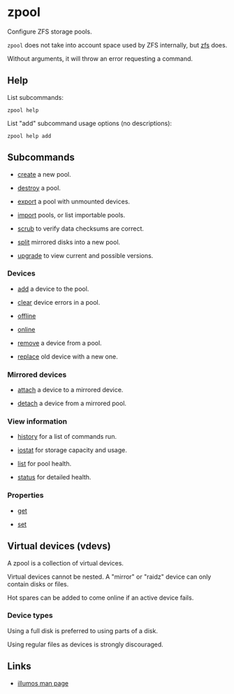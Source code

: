 # zpool

Configure ZFS storage pools.

`zpool` does not take into account space used by ZFS internally, but
[zfs](../zfs/) does.

Without arguments, it will throw an error requesting a command.


## Help

List subcommands:

	zpool help

List "add" subcommand usage options (no descriptions):

	zpool help add


## Subcommands

- [create](./create/) a new pool.

- [destroy](./destroy/) a pool.

- [export](./export/) a pool with unmounted devices.

- [import](./import/) pools, or list importable pools.

- [scrub](./scrub/) to verify data checksums are correct.

- [split](./split/) mirrored disks into a new pool.

- [upgrade](./upgrade/) to view current and possible versions.


### Devices

- [add](./add/) a device to the pool.

- [clear](./clear/) device errors in a pool.

- [offline](./offline/)

- [online](./online/)

- [remove](./remove/) a device from a pool.

- [replace](./replace/) old device with a new one.


### Mirrored devices

- [attach](./attach/) a device to a mirrored device.

- [detach](./detach/) a device from a mirrored pool.


### View information

- [history](./history/) for a list of commands run.

- [iostat](./iostat/) for storage capacity and usage.

- [list](./list/) for pool health.

- [status](./status/) for detailed health.


### Properties

- [get](./get/)

- [set](./set/)


## Virtual devices (vdevs)

A zpool is a collection of virtual devices.

Virtual devices cannot be nested.
A "mirror" or "raidz" device can only contain disks or files.

Hot spares can be added to come online if an active device fails.


### Device types

Using a full disk is preferred to using parts of a disk.

Using regular files as devices is strongly discouraged.


## Links

- [illumos man page](http://illumos.org/man/1m/zpool)
